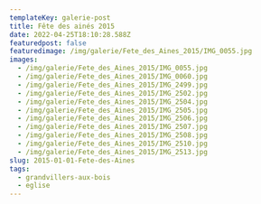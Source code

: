 ```yaml
---
templateKey: galerie-post
title: Fête des ainés 2015
date: 2022-04-25T18:10:28.588Z
featuredpost: false
featuredimage: /img/galerie/Fete_des_Aines_2015/IMG_0055.jpg
images:
  - /img/galerie/Fete_des_Aines_2015/IMG_0055.jpg
  - /img/galerie/Fete_des_Aines_2015/IMG_0060.jpg
  - /img/galerie/Fete_des_Aines_2015/IMG_2499.jpg
  - /img/galerie/Fete_des_Aines_2015/IMG_2502.jpg
  - /img/galerie/Fete_des_Aines_2015/IMG_2504.jpg
  - /img/galerie/Fete_des_Aines_2015/IMG_2505.jpg
  - /img/galerie/Fete_des_Aines_2015/IMG_2506.jpg
  - /img/galerie/Fete_des_Aines_2015/IMG_2507.jpg
  - /img/galerie/Fete_des_Aines_2015/IMG_2508.jpg
  - /img/galerie/Fete_des_Aines_2015/IMG_2510.jpg
  - /img/galerie/Fete_des_Aines_2015/IMG_2513.jpg
slug: 2015-01-01-Fete-des-Aines
tags:
  - grandvillers-aux-bois
  - eglise
---
```

